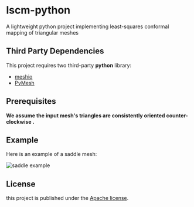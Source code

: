 # lscm-python
A lightweight python project implementing least-squares conformal mapping of triangular meshes



## Third Party Dependencies

This project requires two third-party **python** library:

- [meshio](https://github.com/nschloe/meshio)
- [PyMesh](https://pymesh.readthedocs.io/en/latest/)



## Prerequisites

**We assume the input mesh's triangles are consistently oriented counter-clockwise .**



## Example

Here is an example of a saddle mesh:

![saddle example](https://raw.githubusercontent.com/xinzhuohuZJU/lscm-python/main/Fig/lscm_saddle_compare.png)



## License

this project is published under the [Apache license](https://en.wikipedia.org/wiki/Apache_License).

